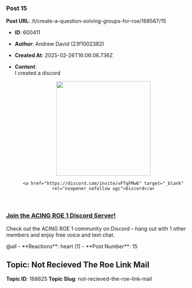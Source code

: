 ### Post 15
**Post URL**: /t/create-a-question-solving-groups-for-roe/168567/15
- **ID**: 600411
- **Author**: Andrew David (23f1002382)
- **Created At**: 2025-02-26T16:06:06.736Z
- **Content**:  
  I created a discord<aside class="onebox allowlistedgeneric" data-onebox-src="https://discord.com/invite/vFTqFMw6">
  <header class="source">
      <img src="https://europe1.discourse-cdn.com/flex013/uploads/iitm/original/3X/0/6/069dfcbf1c98ea2160a1c33abb79107eaf6f2b36.png" class="site-icon" data-dominant-color="8891F6" width="256" height="256">

      <a href="https://discord.com/invite/vFTqFMw6" target="_blank" rel="noopener nofollow ugc">Discord</a>
  </header>

  <article class="onebox-body">
    

<h3><a href="https://discord.com/invite/vFTqFMw6" target="_blank" rel="noopener nofollow ugc">Join the ACING ROE 1 Discord Server!</a></h3>

  Check out the ACING ROE 1 community on Discord – hang out with 1 other members and enjoy free voice and text chat.


  </article>

  <div class="onebox-metadata">
    
    
  </div>

  <div style="clear: both"></div>
</aside>
<span class="mention">@all</span>
- **Reactions**: heart (1)
- **Post Number**: 15

## Topic: Not Recieved The Roe Link Mail
**Topic ID**: 168825
**Topic Slug**: not-recieved-the-roe-link-mail

